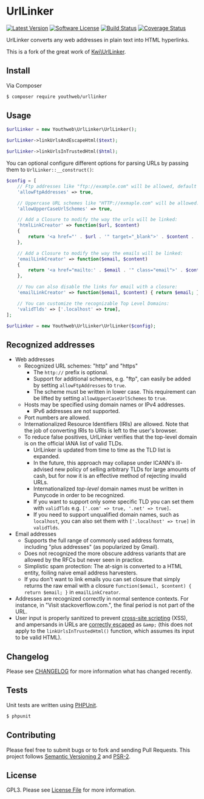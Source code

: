 # UrlLinker

[![Latest Version](https://img.shields.io/github/release/youthweb/urllinker.svg)](https://github.com/youthweb/urllinker/releases)
[![Software License](https://img.shields.io/badge/license-GPL3-brightgreen.svg)](LICENSE.md)
[![Build Status](https://travis-ci.org/youthweb/urllinker.svg?branch=master)](https://travis-ci.org/youthweb/urllinker)
[![Coverage Status](https://coveralls.io/repos/github/youthweb/urllinker/badge.svg?branch=master)](https://coveralls.io/github/youthweb/urllinker?branch=master)

UrlLinker converts any web addresses in plain text into HTML hyperlinks.

This is a fork of the great work of [Kwi\UrlLinker](https://bitbucket.org/kwi/urllinker).

## Install

Via Composer

```bash
$ composer require youthweb/urllinker
```

## Usage

```php
$urlLinker = new Youthweb\UrlLinker\UrlLinker();

$urlLinker->linkUrlsAndEscapeHtml($text);

$urlLinker->linkUrlsInTrustedHtml($html);
```

You can optional configure different options for parsing URLs by passing them to `UrlLinker::__construct()`:

```php
$config = [
    // Ftp addresses like "ftp://example.com" will be allowed, default false
    'allowFtpAddresses' => true,

    // Uppercase URL schemes like "HTTP://exmaple.com" will be allowed:
    'allowUpperCaseUrlSchemes' => true,

    // Add a Closure to modify the way the urls will be linked:
    'htmlLinkCreator' => function($url, $content)
    {
        return '<a href="' . $url . '" target="_blank">' . $content . '</a>';
    },

    // Add a Closure to modify the way the emails will be linked:
    'emailLinkCreator' => function($email, $content)
    {
        return '<a href="mailto:' . $email . '" class="email">' . $content . '</a>';
    },

    // You can also disable the links for email with a closure:
    'emailLinkCreator' => function($email, $content) { return $email; },

    // You can customize the recognizable Top Level Domains:
    'validTlds' => ['.localhost' => true],
];

$urlLinker = new Youthweb\UrlLinker\UrlLinker($config);
```

## Recognized addresses

- Web addresses
  - Recognized URL schemes: "http" and "https"
    - The `http://` prefix is optional.
    - Support for additional schemes, e.g. "ftp", can easily be added by
      setting `allowFtpAddresses` to `true`.
    - The scheme must be written in lower case. This requirement can be lifted
      by setting `allowUpperCaseUrlSchemes` to `true`.
  - Hosts may be specified using domain names or IPv4 addresses.
    - IPv6 addresses are not supported.
  - Port numbers are allowed.
  - Internationalized Resource Identifiers (IRIs) are allowed. Note that the
    job of converting IRIs to URIs is left to the user's browser.
  - To reduce false positives, UrlLinker verifies that the top-level domain is
    on the official IANA list of valid TLDs.
    - UrlLinker is updated from time to time as the TLD list is expanded.
    - In the future, this approach may collapse under ICANN's ill-advised new
      policy of selling arbitrary TLDs for large amounts of cash, but for now
      it is an effective method of rejecting invalid URLs.
    - Internationalized *top-level* domain names must be written in Punycode in
      order to be recognized.
    - If you want to support only some specific TLD you can set them with
      `validTlds` e.g. `['.com' => true, '.net' => true]`.
    - If you need to support unqualified domain names, such as `localhost`,
      you can also set them with `['.localhost' => true]` in `validTlds`.
- Email addresses
  - Supports the full range of commonly used address formats, including "plus
    addresses" (as popularized by Gmail).
  - Does not recognized the more obscure address variants that are allowed by
    the RFCs but never seen in practice.
  - Simplistic spam protection: The at-sign is converted to a HTML entity,
    foiling naive email address harvesters.
  - If you don't want to link emails you can set closure that simply returns the
    raw email with a closure `function($email, $content) { return $email; }` in `emailLinkCreator`.
- Addresses are recognized correctly in normal sentence contexts. For instance,
  in "Visit stackoverflow.com.", the final period is not part of the URL.
- User input is properly sanitized to prevent [cross-site scripting](http://en.wikipedia.org/wiki/Cross-site_scripting) (XSS),
  and ampersands in URLs are [correctly escaped](http://www.htmlhelp.com/tools/validator/problems.html#amp) as `&amp;` (this does not
  apply to the `linkUrlsInTrustedHtml()` function, which assumes its input to
  be valid HTML).

## Changelog

Please see [CHANGELOG](CHANGELOG.md) for more information what has changed recently.

## Tests

Unit tests are written using [PHPUnit](https://phpunit.de).

```bash
$ phpunit
```

## Contributing

Please feel free to submit bugs or to fork and sending Pull Requests. This project follows [Semantic Versioning 2](http://semver.org) and [PSR-2](https://www.php-fig.org/psr/psr-2/).

## License

GPL3. Please see [License File](LICENSE.md) for more information.
